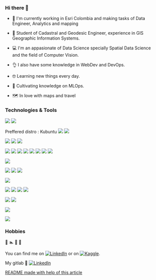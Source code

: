 

### Hi there 👋

<!--
**rcamilo1526/rcamilo1526** is a ✨ _special_ ✨ repository because its `README.md` (this file) appears on your GitHub profile.

Here are some ideas to get you started:

- 🔭 I’m currently working on ...
- 🌱 I’m currently learning ...
- 👯 I’m looking to collaborate on ...
- 🤔 I’m looking for help with ...
- 💬 Ask me about ...
- 📫 How to reach me: ...
- 😄 Pronouns: ...
- ⚡ Fun fact: ...
-->

- :briefcase: I'm currently working in Esri Colombia and making tasks of Data Engineer, Analytics and mapping
- :notebook: Student of Cadastral and Geodesic Engineer, experience in GIS Geographic Information Systems.

- :computer: I'm an appasionate of Data Science specially Spatial Data Science and the field of Computer Vision. 

- :ok_hand: I also have some knowledge in WebDev and DevOps. 

- :nerd_face: Learning new things every day.

- 🌱 Cultivating knowledge on MLOps.

- :world_map: In love with maps and travel 

###  Technologies & Tools

![](https://img.shields.io/badge/OS-Windows-informational?style=flat&logo=windows&logoColor=white&color=0078D6)
![](https://img.shields.io/badge/OS-Linux-informational?style=flat&logo=linux&logoColor=white&color=FCC624)

Preffered distro : Kubuntu 
![](https://img.shields.io/badge/-Ubuntu-informational?style=flat&logo=ubuntu&logoColor=white&color=E95420)
![](https://img.shields.io/badge/-KDE-informational?style=flat&logo=kde&logoColor=white&color=1D99F3)

![](https://img.shields.io/badge/Editor-Visual_Studio_Code-informational?style=flat&logo=visual-studio-code&logoColor=white&color=007ACC)
![](https://img.shields.io/badge/Editor-Vim-informational?style=flat&logo=vim&logoColor=white&color=019733)
![](https://img.shields.io/badge/Editor-Rstudio-informational?style=flat&logo=rstudio&logoColor=white&color=75AADB)

![](https://img.shields.io/badge/Language-Python-informational?style=flat&logo=python&logoColor=white&color=3776AB)
![](https://img.shields.io/badge/-NumPy-informational?style=flat&logo=numpy&logoColor=white&color=013243)
![](https://img.shields.io/badge/-pandas-informational?style=flat&logo=pandas&logoColor=white&color=150458)
![](https://img.shields.io/badge/-Scikit_Learn-informational?style=flat&logo=scikit-learn&logoColor=white&color=F7931E)
![](https://img.shields.io/badge/-Keras-informational?style=flat&logo=keras&logoColor=white&color=D00000)
![](https://img.shields.io/badge/-TensorFlow-informational?style=flat&logo=tensorflow&logoColor=white&color=FF6F00)
![](https://img.shields.io/badge/-Flask-informational?style=flat&logo=flask&logoColor=white&color=000000)
![](https://img.shields.io/badge/-Streamlit-informational?style=flat&logo=streamlit&logoColor=white&color=FF4B4B)

![](https://img.shields.io/badge/Language-R-informational?style=flat&logo=R&logoColor=white&color=276DC3)

![](https://img.shields.io/badge/Language-HTML5-informational?style=flat&logo=html5&logoColor=white&color=E34F26)
![](https://img.shields.io/badge/Language-CSS3-informational?style=flat&logo=css3&logoColor=white&color=1572B6)
![](https://img.shields.io/badge/Language-JavaScript-informational?style=flat&logo=javascript&logoColor=white&color=F7DF1E)

![](https://img.shields.io/badge/Language-Java-informational?style=flat&logo=java&logoColor=white&color=007396)

![](https://img.shields.io/badge/Tools-Jupyter-informational?style=flat&logo=jupyter&logoColor=white&color=F37626)
![](https://img.shields.io/badge/Tools-Anaconda-informational?style=flat&logo=anaconda&logoColor=white&color=44A833)
![](https://img.shields.io/badge/Shell-Bash-informational?style=flat&logo=gnu-bash&logoColor=white&color=4EAA25)
![](https://img.shields.io/badge/Tools-Docker-informational?style=flat&logo=docker&logoColor=white&color=2496ED)

![](https://img.shields.io/badge/Databases-PostgreSQL-informational?style=flat&logo=postgresql&logoColor=white&color=336791)
![](https://img.shields.io/badge/Databases-MongoDB-informational?style=flat&logo=mongodb&logoColor=white&color=47A248)

![](https://img.shields.io/badge/Cloud-Amazon_AWS-informational?style=flat&logo=amazon&logoColor=white&color=232F3E)

![](https://img.shields.io/badge/Tools-ApacheSpark-informational?style=flat&logo=apachespark&logoColor=white&color=E25A1C)


### Hobbies
:tennis: :swimmer: :bicyclist: :camera_flash:


<!-- Actual text -->

You can find me on [![LinkedIn][1.1]][1] or on [![Kaggle][2.1]][2].

My gitlab :see_no_evil: [![LinkedIn][3.1]][3] 

<!-- Icons -->

[1.1]: https://img.shields.io/badge/LinkedIn-0077B5?style=plastic&logo=linkedin&logoColor=white

[1]: https://www.linkedin.com/in/ra%C3%BAl-camilo-mart%C3%ADn-bernal/

[2.1]: https://img.shields.io/badge/Kaggle-20BEFF?style=plastic&logo=kaggle&logoColor=white

[2]: https://www.kaggle.com/rmartin1526

[3.1]: https://img.shields.io/badge/GitLab-FCA121?style=plastic&logo=gitlab&logoColor=white

[3]: https://gitlab.com/rcamilo1526


[README made with help of this article](https://towardsdatascience.com/build-a-stunning-readme-for-your-github-profile-9b80434fe5d7)


